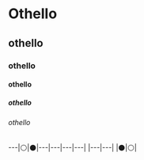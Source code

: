 # Othello
## othello
### othello
#### othello
##### othello
###### othello

---|:white_circle:|:black_circle:|---|---|---|---|
|---|---|
|:black_circle:|:white_circle:|
